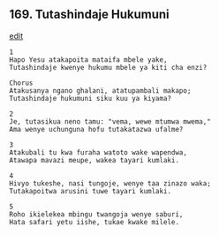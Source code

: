 ## 169. Tutashindaje Hukumuni
[edit](https://docs.google.com/document/d/1RDEiGaITP32eyE%2DtEgGubQNKCRDoMQoA/edit?mode=html)




    1
    Hapo Yesu atakapoita mataifa mbele yake,
    Tutashindaje kwenye hukumu mbele ya kiti cha enzi?

    Chorus
    Atakusanya ngano ghalani, atatupambali makapo;
    Tutashindaje hukumuni siku kuu ya kiyama?

    2
    Je, tutasikua neno tamu: "vema, wewe mtumwa mwema,"
    Ama wenye uchunguna hofu tutakatazwa ufalme?

    3
    Atakubali tu kwa furaha watoto wake wapendwa,
    Atawapa mavazi meupe, wakea tayari kumlaki.

    4
    Hivyo tukeshe, nasi tungoje, wenye taa zinazo waka;
    Tutakapoitwa arusini tuwe tayari kumlaki.

    5
    Roho ikielekea mbingu twangoja wenye saburi,
    Hata safari yetu iishe, tukae kwake milele.


